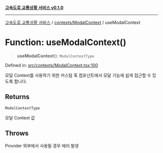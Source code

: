 [**고속도로 교통상황 서비스 v0.1.0**](../../../README.md)

***

[고속도로 교통상황 서비스](../../../modules.md) / [contexts/ModalContext](../README.md) / useModalContext

# Function: useModalContext()

> **useModalContext**(): `ModalContextType`

Defined in: [src/contexts/ModalContext.tsx:100](https://github.com/ksheyon123/road-status-preview/blob/f8475dd9e1f35d9b8acf92ef20ed9d0782a8bb42/src/contexts/ModalContext.tsx#L100)

모달 Context를 사용하기 위한 커스텀 훅
컴포넌트에서 모달 기능에 쉽게 접근할 수 있도록 합니다.

## Returns

`ModalContextType`

모달 Context 값

## Throws

Provider 외부에서 사용될 경우 에러 발생
